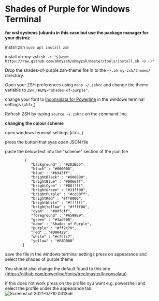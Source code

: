 # Shades of Purple for Windows Terminal

**for wsl systems (ubuntu in this case but use the package manager for your distro):**

install zsh
  ```sudo apt install zsh```
  
 install oh-my-zsh
  ```sh -c "$(wget https://raw.github.com/ohmyzsh/ohmyzsh/master/tools/install.sh -O -)"```
  
Drop the shades-of-purple.zsh-theme file in to the ```~/.oh-my-zsh/themes/``` directory.

Open  your ZSH preferences using ```nano ~/.zshrc``` and change the theme variable to ``ZSH_THEME="shades-of-purple"``.

change your font to [Inconsolata for Powerline](https://github.com/powerline/fonts/blob/master/Inconsolata/Inconsolata%20for%20Powerline.otf) in the windows terminal settings (ctrl+,)

Refresh ZSH by typing ```source ~/.zshrc``` on the command line.


**changing the colour scheme**

open windows terminal settings (ctrl+,)

press the button that syas open JSON file

paste the below text into the "scheme" section of the json file
```
         {
            "background" : "#2D2B55",
            "black" : "#000000",
            "blue" : "#6943ff",
            "brightBlack" : "#808080",
            "brightBlue" : "#0066ff",
            "brightCyan" : "#00ffff",
            "brightGreen" : "#33ff00",
            "brightPurple" : "#cc00ff",
            "brightRed" : "#ff0000",
            "brightWhite" : "#ffffff",
            "brightYellow" : "#ffff00",
            "cyan" : "#80fcff",
            "foreground" : "#A599E9",
            "green" : "#3ad900",
            "name" : "Shades of Purple",
            "purple" : "#ff2c70",
            "red" : "#D90429",
            "white" : "#c7c7c7",
            "yellow" : "#FAD000"
        }

```

save the file
in the windows terminal settings press on appearance and select the shades of purple theme

You should also change the default found to this one (https://github.com/powerline/fonts/tree/master/Inconsolata)

if this does not work press on the profile oyu want e.g. powershell and select the profile under the appearance tab
![Screenshot 2021-07-10 031356](https://user-images.githubusercontent.com/48334675/125148837-faf36d80-e12c-11eb-9e8e-c31f15aad595.png)
